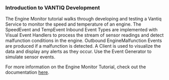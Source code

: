 ### Introduction to VANTIQ Development
The Engine Monitor tutorial walks through developing and testing a Vantiq Service to monitor the speed and temperature of an engine. 
The SpeedEvent and TempEvent Inbound Event Types are implemented with Visual Event Handlers to process the stream of sensor readings and 
detect malfunction conditions in the engine. Outbound EngineMalfunction Events are produced if a malfunction is detected. A Client is used
to visualize the data and display any alerts as they occur.
Use the Event Generator to simulate sensor events.

For more information on the Engine Monitor Tutorial, check out the documentation [here](/docs/system/tutorials/tutorial.md).

